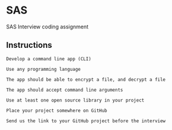 # SAS
SAS Interview coding assignment

## Instructions
```
Develop a command line app (CLI)

Use any programming language

The app should be able to encrypt a file, and decrypt a file

The app should accept command line arguments

Use at least one open source library in your project

Place your project somewhere on GitHub

Send us the link to your GitHub project before the interview
```
